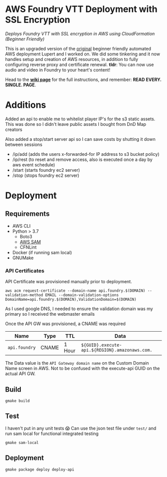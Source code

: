 # AWS Foundry VTT Deployment with SSL Encryption

_Deploys Foundry VTT with SSL encryption in AWS using CloudFormation (Beginner Friendly)_

This is an upgraded version of the [original](https://www.reddit.com/r/FoundryVTT/comments/iurf7h/i_created_a_method_to_automatically_deploy_a/) beginner friendly automated AWS deployment Lupert and I worked on. We did some tinkering and it now handles setup and creation of AWS resources, in addition to fully configuring reverse proxy and certificate renewal. **tldr**: You can now use audio and video in Foundry to your heart's content!

Head to the [**wiki page**](https://github.com/cat-box/aws-foundry-ssl/wiki) for the full instructions, and remember: **READ EVERY. SINGLE. PAGE**.

# Additions

Added an api to enable me to whitelist player IP's for the s3 static assets.
This was done so I didn't leave public assets I bought from DnD Map creators

Also added a stop/start server api so I can save costs by shutting it down between sessions

* /ip/add (adds the users x-forwarded-for IP address to s3 bucket policy)
* /ip/rest (to reset and remove access, also is executed once a day by aws event schedule)
* /start (starts foundry ec2 server)
* /stop (stops foundry ec2 server)

# Deployment

## Requirements

* AWS CLI
* Python > 3.7
  * Boto3
  * [AWS SAM](https://aws.amazon.com/serverless/sam/)
  * CFNLint
* Docker (if running sam local)
* GNUMake

### API Certificates

API Certificate was provisioned manually prior to deployment.

`aws acm request-certificate --domain-name api.foundry.$(DOMAIN) --validation-method EMAIL --domain-validation-options DomainName=api.foundry.$(DOMAIN),ValidationDomain=$(DOMAIN)`

As I used google DNS, I needed to ensure the validation domain was my primary so I received the webmaster emails

Once the API GW was provisioned, a CNAME was required

Name | Type | TTL | Data
|---|---|---|---|
| `api.foundry` | CNAME  | 1 Hour  | `${GUID}.execute-api.${REGION}.amazonaws.com.`  |

The Data value is the `API Gateway domain name` on the Custom Domain Name screen in AWS. 
Not to be confused with the execute-api GUID on the actual API GW.

## Build

`gmake build`

## Test

I haven't put in any unit tests 😱
Can use the json test file under `test/` and run sam local for functional integrated testing

`gmake sam-local`

## Deployment

`gmake package deploy deploy-api`